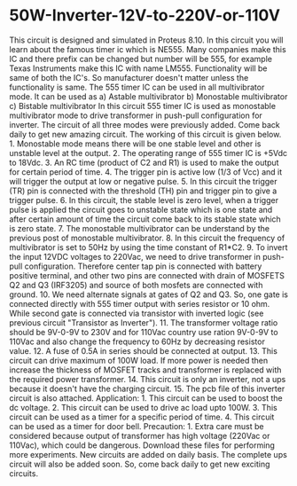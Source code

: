 # 50W-Inverter-12V-to-220V-or-110V
This circuit is designed and simulated in Proteus 8.10. In this circuit you will learn about the famous timer ic which is NE555. Many companies make this IC and there prefix can be changed but number will be 555, for example Texas Instruments make this IC with name LM555. Functionality will be same of both the IC's. So manufacturer doesn't matter unless the functionality is same. The 555 timer IC can be used in all multivibrator mode. It can be used as a) Astable multivibrator b) Monostable multivibrator c) Bistable multivibrator In this circuit 555 timer IC is used as monostable multivibrator mode to drive transformer in push-pull configuration for inverter. The circuit of all three modes were previously added. Come back daily to get new amazing circuit. The working of this circuit is given below. 1. Monostable mode means there will be one stable level and other is unstable level at the output. 2. The operating range of 555 timer IC is +5Vdc to 18Vdc. 3. An RC time (product of C2 and R1) is used to make the output for certain period of time. 4. The trigger pin is active low (1/3 of Vcc) and it will trigger the output at low or negative pulse. 5. In this circuit the trigger (TR) pin is connected with the threshold (TH) pin and trigger pin to give a trigger pulse. 6. In this circuit, the stable level is zero level, when a trigger pulse is applied the circuit goes to unstable state which is one state and after certain amount of time the circuit come back to its stable state which is zero state. 7. The monostable multivibrator can be understand by the previous post of monostable multivibrator. 8. In this circuit the frequency of multivibrator is set to 50Hz by using the time constant of R1*C2. 9. To invert the input 12VDC voltages to 220Vac, we need to drive transformer in push-pull configuration. Therefore center tap pin is connected with battery positive terminal, and other two pins are connected with drain of MOSFETS Q2 and Q3 (IRF3205) and source of both mosfets are connected with ground. 10. We need alternate signals at gates of Q2 and Q3. So, one gate is connected directly with 555 timer output with series resistor or 10 ohm. While second gate is connected via transistor with inverted logic (see previous circuit "Transistor as Inverter"). 11. The transformer voltage ratio should be 9V-0-9V to 230V and for 110Vac country use ration 9V-0-9V to 110Vac and also change the frequency to 60Hz by decreasing resistor value. 12. A fuse of 0.5A in series should be connected at output. 13. This circuit can drive maximum of 100W load. If more power is needed then increase the thickness of MOSFET tracks and transformer is replaced with the required power transformer. 14. This circuit is only an inverter, not a ups because it doesn't have the charging circuit. 15. The pcb file of this inverter circuit is also attached. Application: 1. This circuit can be used to boost the dc voltage. 2. This circuit can be used to drive ac load upto 100W. 3. This circuit can be used as a timer for a specific period of time. 4. This circuit can be used as a timer for door bell. Precaution: 1. Extra care must be considered because output of transformer has high voltage (220Vac or 110Vac), which could be dangerous. Download these files for performing more experiments. New circuits are added on daily basis. The complete ups circuit will also be added soon. So, come back daily to get new exciting circuits.
